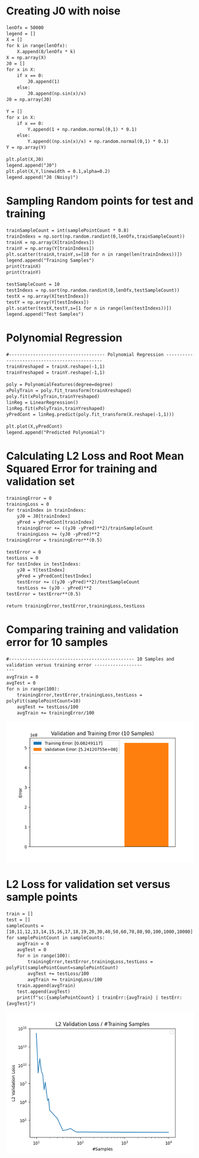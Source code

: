 # Creating J0 with noise
```
lenOfx = 50000
legend = []
X = []
for k in range(lenOfx):
    X.append(8/lenOfx * k)
X = np.array(X)
J0 = []
for x in X:
    if x == 0:
        J0.append(1)
    else:
        J0.append(np.sin(x)/x)
J0 = np.array(J0)

Y = []
for x in X:
    if x == 0:
        Y.append(1 + np.random.normal(0,1) * 0.1)
    else:
        Y.append((np.sin(x)/x) + np.random.normal(0,1) * 0.1)
Y = np.array(Y)

plt.plot(X,J0)
legend.append("J0")
plt.plot(X,Y,linewidth = 0.1,alpha=0.2)
legend.append("J0 (Noisy)")
```
# Sampling Random points for test and training
```
trainSampleCount = int(samplePointCount * 0.8)
trainIndexs = np.sort(np.random.randint(0,lenOfx,trainSampleCount)) 
trainX = np.array(X[trainIndexs])
trainY = np.array(Y[trainIndexs])
plt.scatter(trainX,trainY,s=[10 for n in range(len(trainIndexs))])
legend.append("Training Samples")
print(trainX)
print(trainY)

testSampleCount = 10
testIndexs = np.sort(np.random.randint(0,lenOfx,testSampleCount))
testX = np.array(X[testIndexs])
testY = np.array(Y[testIndexs])
plt.scatter(testX,testY,s=[1 for n in range(len(testIndexs))])
legend.append("Test Samples")
```
# Polynomial Regression
```
#------------------------------------ Polynomial Regression ----------------------------------------------
trainXreshaped = trainX.reshape(-1,1)
trainYreshaped = trainY.reshape(-1,1)

poly = PolynomialFeatures(degree=degree)
xPolyTrain = poly.fit_transform(trainXreshaped)
poly.fit(xPolyTrain,trainYreshaped)
linReg = LinearRegression()
linReg.fit(xPolyTrain,trainYreshaped)   
yPredCont = linReg.predict(poly.fit_transform(X.reshape(-1,1)))

plt.plot(X,yPredCont)
legend.append("Predicted Polynomial")
```
# Calculating L2 Loss and Root Mean Squared Error for training and validation set
```
trainingError = 0
trainingLoss = 0
for trainIndex in trainIndexs:
    yJ0 = J0[trainIndex]
    yPred = yPredCont[trainIndex]
    trainingError += ((yJ0 -yPred)**2)/trainSampleCount
    trainingLoss += (yJ0 -yPred)**2
trainingError = trainingError**(0.5)

testError = 0
testLoss = 0
for testIndex in testIndexs:
    yJ0 = Y[testIndex]
    yPred = yPredCont[testIndex]
    testError += ((yJ0 -yPred)**2)/testSampleCount
    testLoss += (yJ0 - yPred)**2
testError = testError**(0.5)

return trainingError,testError,trainingLoss,testLoss
```
# Comparing training and validation error for 10 samples
```
#----------------------------------------------- 10 Samples and validation versus training error ------------------
'''
avgTrain = 0
avgTest = 0
for n in range(100):
    trainingError,testError,trainingLoss,testLoss = polyFit(samplePointCount=10)
    avgTest += testLoss/100
    avgTrain += trainingError/100
```
![alt text](https://github.com/ufukky/FIZ437E/blob/main/HW1-Regression/10sampleTrainVsTestErr.png?raw=true)

# L2 Loss for validation set versus sample points
```
train = []
test = []
sampleCounts = [10,11,12,13,14,15,16,17,18,19,20,30,40,50,60,70,80,90,100,1000,10000]
for samplePointCount in sampleCounts:
    avgTrain = 0
    avgTest = 0
    for n in range(100):
        trainingError,testError,trainingLoss,testLoss = polyFit(samplePointCount=samplePointCount)
        avgTest += testLoss/100
        avgTrain += trainingLoss/100
    train.append(avgTrain)
    test.append(avgTest)
    print(f"sc:{samplePointCount} | trainErr:{avgTrain} | testErr:{avgTest}")
```
![alt text](https://github.com/ufukky/FIZ437E/blob/main/HW1-Regression/nSampleVsL2LossVal.png?raw=true)

